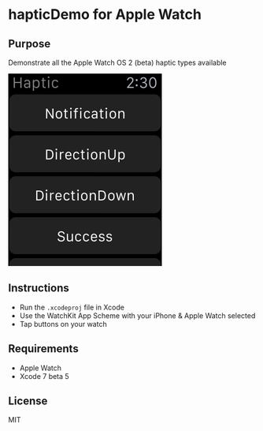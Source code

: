# hapticDemo for Apple Watch

## Purpose

Demonstrate all the Apple Watch OS 2 (beta) haptic types available

![Watch App screenshot](https://github.com/xta/WatchAppHapticDemo/raw/master/assets/watch_screenshot.png)

## Instructions

* Run the `.xcodeproj` file in Xcode
* Use the WatchKit App Scheme with your iPhone & Apple Watch selected
* Tap buttons on your watch

## Requirements 

* Apple Watch
* Xcode 7 beta 5

## License

MIT
